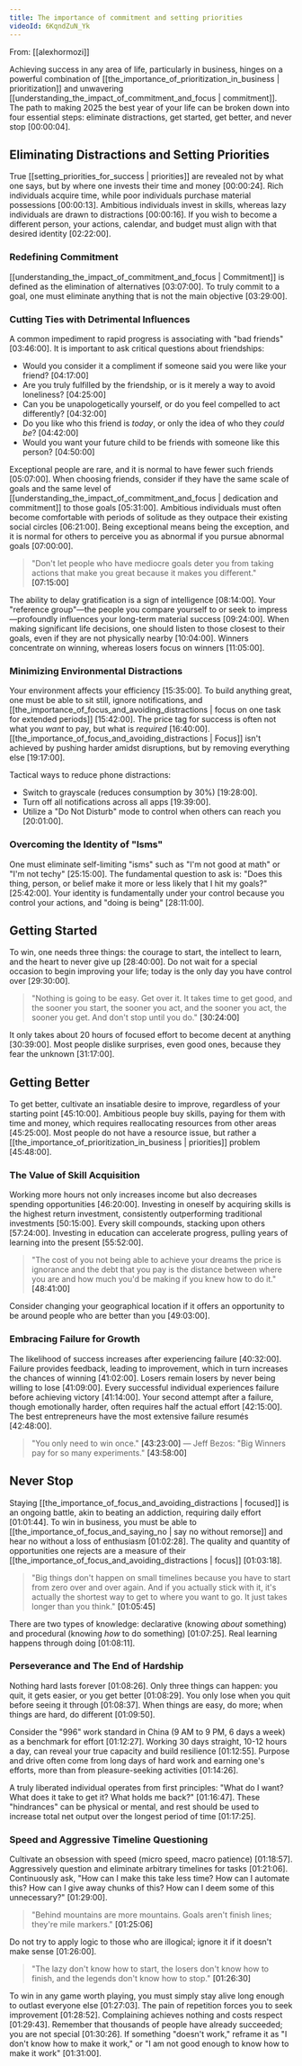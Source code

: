 ```yaml
---
title: The importance of commitment and setting priorities
videoId: 6KqndZuN_Yk
---
```


From: [[alexhormozi]] <br/> 

Achieving success in any area of life, particularly in business, hinges on a powerful combination of [[the_importance_of_prioritization_in_business | prioritization]] and unwavering [[understanding_the_impact_of_commitment_and_focus | commitment]]. The path to making 2025 the best year of your life can be broken down into four essential steps: eliminate distractions, get started, get better, and never stop <a class="yt-timestamp" data-t="00:00:04">[00:00:04]</a>.

## Eliminating Distractions and Setting Priorities

True [[setting_priorities_for_success | priorities]] are revealed not by what one says, but by where one invests their time and money <a class="yt-timestamp" data-t="00:00:24">[00:00:24]</a>.
Rich individuals acquire time, while poor individuals purchase material possessions <a class="yt-timestamp" data-t="00:00:13">[00:00:13]</a>. Ambitious individuals invest in skills, whereas lazy individuals are drawn to distractions <a class="yt-timestamp" data-t="00:00:16">[00:00:16]</a>. If you wish to become a different person, your actions, calendar, and budget must align with that desired identity <a class="yt-timestamp" data-t="02:22:00">[02:22:00]</a>.

### Redefining Commitment

[[understanding_the_impact_of_commitment_and_focus | Commitment]] is defined as the elimination of alternatives <a class="yt-timestamp" data-t="03:07:00">[03:07:00]</a>. To truly commit to a goal, one must eliminate anything that is not the main objective <a class="yt-timestamp" data-t="03:29:00">[03:29:00]</a>.

### Cutting Ties with Detrimental Influences

A common impediment to rapid progress is associating with "bad friends" <a class="yt-timestamp" data-t="03:46:00">[03:46:00]</a>. It is important to ask critical questions about friendships:
*   Would you consider it a compliment if someone said you were like your friend? <a class="yt-timestamp" data-t="04:17:00">[04:17:00]</a>
*   Are you truly fulfilled by the friendship, or is it merely a way to avoid loneliness? <a class="yt-timestamp" data-t="04:25:00">[04:25:00]</a>
*   Can you be unapologetically yourself, or do you feel compelled to act differently? <a class="yt-timestamp" data-t="04:32:00">[04:32:00]</a>
*   Do you like who this friend is *today*, or only the idea of who they *could be*? <a class="yt-timestamp" data-t="04:42:00">[04:42:00]</a>
*   Would you want your future child to be friends with someone like this person? <a class="yt-timestamp" data-t="04:50:00">[04:50:00]</a>

Exceptional people are rare, and it is normal to have fewer such friends <a class="yt-timestamp" data-t="05:07:00">[05:07:00]</a>. When choosing friends, consider if they have the same scale of goals and the same level of [[understanding_the_impact_of_commitment_and_focus | dedication and commitment]] to those goals <a class="yt-timestamp" data-t="05:31:00">[05:31:00]</a>. Ambitious individuals must often become comfortable with periods of solitude as they outpace their existing social circles <a class="yt-timestamp" data-t="06:21:00">[06:21:00]</a>. Being exceptional means being the exception, and it is normal for others to perceive you as abnormal if you pursue abnormal goals <a class="yt-timestamp" data-t="07:00:00">[07:00:00]</a>.

> "Don't let people who have mediocre goals deter you from taking actions that make you great because it makes you different." <a class="yt-timestamp" data-t="07:15:00">[07:15:00]</a>

The ability to delay gratification is a sign of intelligence <a class="yt-timestamp" data-t="08:14:00">[08:14:00]</a>. Your "reference group"—the people you compare yourself to or seek to impress—profoundly influences your long-term material success <a class="yt-timestamp" data-t="09:24:00">[09:24:00]</a>. When making significant life decisions, one should listen to those closest to their goals, even if they are not physically nearby <a class="yt-timestamp" data-t="10:04:00">[10:04:00]</a>. Winners concentrate on winning, whereas losers focus on winners <a class="yt-timestamp" data-t="11:05:00">[11:05:00]</a>.

### Minimizing Environmental Distractions

Your environment affects your efficiency <a class="yt-timestamp" data-t="15:35:00">[15:35:00]</a>. To build anything great, one must be able to sit still, ignore notifications, and [[the_importance_of_focus_and_avoiding_distractions | focus on one task for extended periods]] <a class="yt-timestamp" data-t="15:42:00">[15:42:00]</a>. The price tag for success is often not what you *want* to pay, but what is *required* <a class="yt-timestamp" data-t="16:40:00">[16:40:00]</a>. [[the_importance_of_focus_and_avoiding_distractions | Focus]] isn't achieved by pushing harder amidst disruptions, but by removing everything else <a class="yt-timestamp" data-t="19:17:00">[19:17:00]</a>.

Tactical ways to reduce phone distractions:
*   Switch to grayscale (reduces consumption by 30%) <a class="yt-timestamp" data-t="19:28:00">[19:28:00]</a>.
*   Turn off all notifications across all apps <a class="yt-timestamp" data-t="19:39:00">[19:39:00]</a>.
*   Utilize a "Do Not Disturb" mode to control when others can reach you <a class="yt-timestamp" data-t="20:01:00">[20:01:00]</a>.

### Overcoming the Identity of "Isms"

One must eliminate self-limiting "isms" such as "I'm not good at math" or "I'm not techy" <a class="yt-timestamp" data-t="25:15:00">[25:15:00]</a>. The fundamental question to ask is: "Does this thing, person, or belief make it more or less likely that I hit my goals?" <a class="yt-timestamp" data-t="25:42:00">[25:42:00]</a>. Your identity is fundamentally under your control because you control your actions, and "doing is being" <a class="yt-timestamp" data-t="28:11:00">[28:11:00]</a>.

## Getting Started

To win, one needs three things: the courage to start, the intellect to learn, and the heart to never give up <a class="yt-timestamp" data-t="28:40:00">[28:40:00]</a>. Do not wait for a special occasion to begin improving your life; today is the only day you have control over <a class="yt-timestamp" data-t="29:30:00">[29:30:00]</a>.

> "Nothing is going to be easy. Get over it. It takes time to get good, and the sooner you start, the sooner you act, and the sooner you act, the sooner you get. And don't stop until you do." <a class="yt-timestamp" data-t="30:24:00">[30:24:00]</a>

It only takes about 20 hours of focused effort to become decent at anything <a class="yt-timestamp" data-t="30:39:00">[30:39:00]</a>. Most people dislike surprises, even good ones, because they fear the unknown <a class="yt-timestamp" data-t="31:17:00">[31:17:00]</a>.

## Getting Better

To get better, cultivate an insatiable desire to improve, regardless of your starting point <a class="yt-timestamp" data-t="45:10:00">[45:10:00]</a>. Ambitious people buy skills, paying for them with time and money, which requires reallocating resources from other areas <a class="yt-timestamp" data-t="45:25:00">[45:25:00]</a>. Most people do not have a resource issue, but rather a [[the_importance_of_prioritization_in_business | priorities]] problem <a class="yt-timestamp" data-t="45:48:00">[45:48:00]</a>.

### The Value of Skill Acquisition

Working more hours not only increases income but also decreases spending opportunities <a class="yt-timestamp" data-t="46:20:00">[46:20:00]</a>. Investing in oneself by acquiring skills is the highest return investment, consistently outperforming traditional investments <a class="yt-timestamp" data-t="50:15:00">[50:15:00]</a>. Every skill compounds, stacking upon others <a class="yt-timestamp" data-t="57:24:00">[57:24:00]</a>. Investing in education can accelerate progress, pulling years of learning into the present <a class="yt-timestamp" data-t="55:52:00">[55:52:00]</a>.

> "The cost of you not being able to achieve your dreams the price is ignorance and the debt that you pay is the distance between where you are and how much you'd be making if you knew how to do it." <a class="yt-timestamp" data-t="48:41:00">[48:41:00]</a>

Consider changing your geographical location if it offers an opportunity to be around people who are better than you <a class="yt-timestamp" data-t="49:03:00">[49:03:00]</a>.

### Embracing Failure for Growth

The likelihood of success increases after experiencing failure <a class="yt-timestamp" data-t="40:32:00">[40:32:00]</a>. Failure provides feedback, leading to improvement, which in turn increases the chances of winning <a class="yt-timestamp" data-t="41:02:00">[41:02:00]</a>. Losers remain losers by never being willing to lose <a class="yt-timestamp" data-t="41:09:00">[41:09:00]</a>. Every successful individual experiences failure before achieving victory <a class="yt-timestamp" data-t="41:14:00">[41:14:00]</a>. Your second attempt after a failure, though emotionally harder, often requires half the actual effort <a class="yt-timestamp" data-t="42:15:00">[42:15:00]</a>. The best entrepreneurs have the most extensive failure resumés <a class="yt-timestamp" data-t="42:48:00">[42:48:00]</a>.

> "You only need to win once." <a class="yt-timestamp" data-t="43:23:00">[43:23:00]</a>
> — Jeff Bezos: "Big Winners pay for so many experiments." <a class="yt-timestamp" data-t="43:58:00">[43:58:00]</a>

## Never Stop

Staying [[the_importance_of_focus_and_avoiding_distractions | focused]] is an ongoing battle, akin to beating an addiction, requiring daily effort <a class="yt-timestamp" data-t="01:01:44">[01:01:44]</a>. To win in business, you must be able to [[the_importance_of_focus_and_saying_no | say no without remorse]] and hear no without a loss of enthusiasm <a class="yt-timestamp" data-t="01:02:28">[01:02:28]</a>. The quality and quantity of opportunities one rejects are a measure of their [[the_importance_of_focus_and_avoiding_distractions | focus]] <a class="yt-timestamp" data-t="01:03:18">[01:03:18]</a>.

> "Big things don't happen on small timelines because you have to start from zero over and over again. And if you actually stick with it, it's actually the shortest way to get to where you want to go. It just takes longer than you think." <a class="yt-timestamp" data-t="01:05:45">[01:05:45]</a>

There are two types of knowledge: declarative (knowing *about* something) and procedural (knowing *how* to do something) <a class="yt-timestamp" data-t="01:07:25">[01:07:25]</a>. Real learning happens through doing <a class="yt-timestamp" data-t="01:08:11">[01:08:11]</a>.

### Perseverance and The End of Hardship

Nothing hard lasts forever <a class="yt-timestamp" data-t="01:08:26">[01:08:26]</a>. Only three things can happen: you quit, it gets easier, or you get better <a class="yt-timestamp" data-t="01:08:29">[01:08:29]</a>. You only lose when you quit before seeing it through <a class="yt-timestamp" data-t="01:08:37">[01:08:37]</a>. When things are easy, do more; when things are hard, do different <a class="yt-timestamp" data-t="01:09:50">[01:09:50]</a>.

Consider the "996" work standard in China (9 AM to 9 PM, 6 days a week) as a benchmark for effort <a class="yt-timestamp" data-t="01:12:27">[01:12:27]</a>. Working 30 days straight, 10-12 hours a day, can reveal your true capacity and build resilience <a class="yt-timestamp" data-t="01:12:55">[01:12:55]</a>. Purpose and drive often come from long days of hard work and earning one's efforts, more than from pleasure-seeking activities <a class="yt-timestamp" data-t="01:14:26">[01:14:26]</a>.

A truly liberated individual operates from first principles: "What do I want? What does it take to get it? What holds me back?" <a class="yt-timestamp" data-t="01:16:47">[01:16:47]</a>. These "hindrances" can be physical or mental, and rest should be used to increase total net output over the longest period of time <a class="yt-timestamp" data-t="01:17:25">[01:17:25]</a>.

### Speed and Aggressive Timeline Questioning

Cultivate an obsession with speed (micro speed, macro patience) <a class="yt-timestamp" data-t="01:18:57">[01:18:57]</a>. Aggressively question and eliminate arbitrary timelines for tasks <a class="yt-timestamp" data-t="01:21:06">[01:21:06]</a>. Continuously ask, "How can I make this take less time? How can I automate this? How can I give away chunks of this? How can I deem some of this unnecessary?" <a class="yt-timestamp" data-t="01:29:00">[01:29:00]</a>.

> "Behind mountains are more mountains. Goals aren't finish lines; they're mile markers." <a class="yt-timestamp" data-t="01:25:06">[01:25:06]</a>

Do not try to apply logic to those who are illogical; ignore it if it doesn't make sense <a class="yt-timestamp" data-t="01:26:00">[01:26:00]</a>.

> "The lazy don't know how to start, the losers don't know how to finish, and the legends don't know how to stop." <a class="yt-timestamp" data-t="01:26:30">[01:26:30]</a>

To win in any game worth playing, you must simply stay alive long enough to outlast everyone else <a class="yt-timestamp" data-t="01:27:03">[01:27:03]</a>. The pain of repetition forces you to seek improvement <a class="yt-timestamp" data-t="01:28:52">[01:28:52]</a>. Complaining achieves nothing and costs respect <a class="yt-timestamp" data-t="01:29:43">[01:29:43]</a>. Remember that thousands of people have already succeeded; you are not special <a class="yt-timestamp" data-t="01:30:26">[01:30:26]</a>. If something "doesn't work," reframe it as "I don't know how to make it work," or "I am not good enough to know how to make it work" <a class="yt-timestamp" data-t="01:31:00">[01:31:00]</a>.